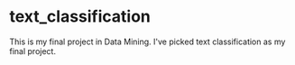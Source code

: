 # text_classification
This is my final project in Data Mining. I've picked text classification as my final project.
